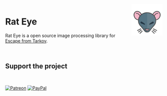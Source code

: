 <img src="media/RatLogo.png" height=100 align=right>

# Rat Eye

Rat Eye is a open source image processing library for [Escape from Tarkov][escape-from-tarkov].

<br/>

## Support the project

<br/>

[![Patreon](https://img.shields.io/badge/dynamic/json?color=%23e85b46&label=Patreon&query=data.attributes.patron_count&suffix=%20patrons&url=https%3A%2F%2Fwww.patreon.com%2Fapi%2Fcampaigns%2F4117180&style=for-the-badge&logo=patreon)](https://patreon.com/RatScanner)
[![PayPal](https://img.shields.io/static/v1?&label=PayPal&message=Donate&color=0079C1&style=for-the-badge&logo=paypal)](https://paypal.me/MoritzScheve)

[escape-from-tarkov]: https://www.escapefromtarkov.com/
[discord]: https://discord.com/invite/aHZf7aP
